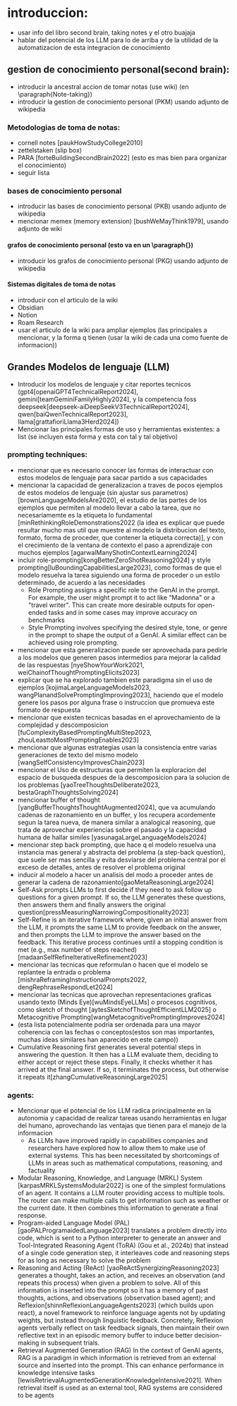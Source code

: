 <!-- instrucciones (meta-informacion, no va en el latex):
- usar las referencias tal como aparecen entre []
- no usar listas, las listas de abajo son secuencias de informaciones a incluir
- usar \citep en lugar de \cite
- actua como un investigador confeccionando un trabajo de tesis
- es un trabajo de relevancia para el fin de la carrera universitaria del autor
- siempre usa Grandes Modelos de Lenguaje (el grandes al final queda muy feo)
- # chapter, ## section, ### subsection #### subsubsection a no ser que haya otra indicacion -->

<!-- research wisdom engine .... tools extract and sum-->

# introduccion:
- usar info del libro second brain, taking notes y el otro buajaja
- hablar del potencial de los LLM para lo de arriba y de la utilidad de la automatizacion de esta integracion de conocimiento

<!-- state of the art (): -->

## gestion de conocimiento personal(second brain):
- introducir la ancestral accion de tomar notas (use wiki) (en \paragraph{Note-taking})
- introducir la gestion de conocimiento personal (PKM) usando adjunto de wikipedia

### Metodologias de toma de notas:
- cornell notes [paukHowStudyCollege2010]
- zettelstaken (slip box)
- PARA [forteBuildingSecondBrain2022] (esto es mas bien para organizar el conocimiento)
- seguir lista

### bases de conocimiento personal
- introducir las bases de conocimiento personal (PKB) usando adjunto de wikipedia
- mencionar memex (memory extension) [bushWeMayThink1979], usando adjunto de wiki

#### grafos de conocimiento personal (esto va en un \paragraph{})
- introducir los grafos de conocimiento personal (PKG) usando adjunto de wikipedia

#### Sistemas digitales de toma de notas
- introducir con el articulo de la wiki
- Obsidian
- Notion
- Roam Research
- usar el articulo de la wiki para ampliar ejemplos (las principales a mencionar, y la forma q tienen (usar la wiki de cada una como fuente de informacion))

## Grandes Modelos de lenguaje (LLM)
- Introducir los modelos de lenguaje y citar reportes tecnicos (gpt4[openaiGPT4TechnicalReport2024], gemini[teamGeminiFamilyHighly2024], y la competencia foss deepseek[deepseek-aiDeepSeekV3TechnicalReport2024], qwen[baiQwenTechnicalReport2023], llama[grattafioriLlama3Herd2024])
- Mencionar las principales formas de uso y herramientas existentes: a list (se incluyen esta forma y esta con tal y tal objetivo)

### prompting techniques:
- mencionar que es necesario conocer las formas de interactuar con estos modelos de lenguaje para sacar partido a sus capacidades
- mencionar la capacidad de generalizacion a traves de pocos ejemplos de estos modelos de lenguaje (sin ajustar sus parametros) [brownLanguageModelsAre2020], el estudio de las partes de los ejemplos que permiten al modelo llevar a cabo la tarea, que no necesariamemte es la etiqueta lo fundamental [minRethinkingRoleDemonstrations2022 (la idea es explicar que puede resultar mucho mas util que muestre al modelo la distribucion del texto, formato, forma de proceder, que contener la etiqueta correcta)], y con el crecimiento de la ventana de contexto el paso a aprendizaje con muchos ejemplos [agarwalManyShotInContextLearning2024]
- incluir role-prompting[kongBetterZeroShotReasoning2024] y style prompting[luBoundingCapabilitiesLarge2023], como formas de que el modelo resuelva la tarea siguiendo una forma de proceder o un estilo determinado, de acuerdo a las necesidades
    - Role Prompting assigns a specific role to the GenAI in the prompt. For example, the user might prompt it to act like "Madonna" or a "travel writer". This can create more desirable outputs for open-ended tasks and in some cases may improve accuracy on benchmarks
    - Style Prompting involves specifying the desired style, tone, or genre in the prompt to shape the output of a GenAI. A similar effect can be achieved using role prompting.
- mencionar que esta generalizacion puede ser aprovechada para pedirle a los modelos que generen pasos intermedios para mejorar la calidad de las respuestas [nyeShowYourWork2021, weiChainofThoughtPromptingElicits2023]
- explicar que se ha explorado tambien este paradigma sin el uso de ejemplos [kojimaLargeLanguageModels2023, wangPlanandSolvePromptingImproving2023], haciendo que el modelo genere los pasos por alguna frase o instruccion que promueva este formato de respuesta
- mencionar que existen tecnicas basadas en el aprovechamiento de la complejidad y descomposicion [fuComplexityBasedPromptingMultiStep2023, zhouLeasttoMostPromptingEnables2023]
- mencionar que algunas estrategias usan la consistencia entre varias generaciones de texto del mismo modelo [wangSelfConsistencyImprovesChain2023]
- mencionar el Uso de estructuras que permiten la exploracion del espacio de busqueda despues de la descomposicion para la solucion de los problemas [yaoTreeThoughtsDeliberate2023, bestaGraphThoughtsSolving2024]
- mencionar buffer of thought [yangBufferThoughtsThoughtAugmented2024], que va acumulando cadenas de razonamiento en un buffer, y los recupera acordemente segun la tarea nueva, de manera similar a analogical reasoning, que trata de aprovechar experiencias sobre el pasado y la capacidad humana de hallar similes [yasunagaLargeLanguageModels2024]
- mencionar step back prompting, que hace q el modelo resuelva una instancia mas general y abstracta del problema (a step-back question), que suele ser mas sencilla y evita desviarse del problema central por el exceso de detalles, antes de resolver el problema original
- inducir al modelo a hacer un analisis del modo a proceder antes de generar la cadena de razonamiento[gaoMetaReasoningLarge2024]
- Self-Ask prompts LLMs to first decide if they need to ask follow up questions for a given prompt. If so, the LLM generates these questions, then answers them and finally answers the original question[pressMeasuringNarrowingCompositionality2023]
- Self-Refine is an iterative framework where, given an initial answer from the LLM, it prompts the same LLM to provide feedback on the answer, and then prompts the LLM to improve the answer based on the feedback. This iterative process continues until a stopping condition is met (e.g., max number of steps reached)[madaanSelfRefineIterativeRefinement2023]
- mencionar las tecnicas que reformulan o hacen que el modelo se replantee la entrada o problema [mishraReframingInstructionalPrompts2022, dengRephraseRespondLet2024]
- mencionar las tecnicas que aprovechan representaciones graficas usando texto (Minds Eye)[wuMindsEyeLLMs] o procesos cognitivos, como sketch of thought [aytesSketchofThoughtEfficientLLM2025] o Metacognitive Prompting[wangMetacognitivePromptingImproves2024]
- (esta lista potencialmente podria ser ordenada para una mayor coherencia con las fechas o conceptos(estos son mas importantes, muchas ideas similares han aparecido en este campo))
- Cumulative Reasoning first generates several potential steps in answering the question. It then has a LLM evaluate them, deciding to either accept or reject these steps. Finally, it checks whether it has arrived at the final answer. If so, it terminates the process, but otherwise it repeats it[zhangCumulativeReasoningLarge2025]

### agents:
- Mencionar que el potencial de los LLM radica principalmente en la autonomia y capacidad de realizar tareas usando herramientas en lugar del humano, aprovechando las ventajas que tienen para el manejo de la informacion
    - As LLMs have improved rapidly in capabilities companies and researchers have explored how to allow them to make use of external systems. This has been necessitated by shortcomings of LLMs in areas such as mathematical computations, reasoning, and factuality
- Modular Reasoning, Knowledge, and Language (MRKL) System [karpasMRKLSystemsModular2022] is one of the simplest formulations of an agent. It contains a LLM router providing access to multiple tools. The router can make multiple calls to get information such as weather or the current date. It then combines this information to generate a final response. 
- Program-aided Language Model (PAL) [gaoPALProgramaidedLanguage2023] translates a problem directly into code, which is sent to a Python interpreter to generate an answer and Tool-Integrated Reasoning Agent (ToRA) (Gou et al., 2024b) that instead of a single code generation step, it interleaves code and reasoning steps for as long as necessary to solve the problem
- Reasoning and Acting (ReAct) [yaoReActSynergizingReasoning2023] generates a thought, takes an action, and receives an observation (and repeats this process) when given a problem to solve. All of this information is inserted into the prompt so it has a memory of past thoughts, actions, and observations (observation based agent); and Reflexion[shinnReflexionLanguageAgents2023] (which builds upon react), a novel framework to reinforce language agents not by updating weights, but instead through linguistic feedback. Concretely, Reflexion agents verbally reflect on task feedback signals, then maintain their own reflective text in an episodic memory buffer to induce better decision-making in subsequent trials.
- Retrieval Augmented Generation (RAG) In the context of GenAI agents, RAG is a paradigm in which information is retrieved from an external source and inserted into the prompt. This can enhance performance in knowledge intensive tasks [lewisRetrievalAugmentedGenerationKnowledgeIntensive2021]. When retrieval itself is used as an external tool, RAG systems are considered to be agents
